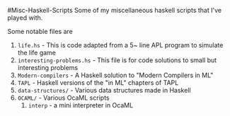#Misc-Haskell-Scripts
Some of my miscellaneous haskell scripts that I've played with.

Some notable files are
1. `life.hs` - This is code adapted from a 5~ line APL program to simulate the life game
2. `interesting-problems.hs` - This file is for code solutions to small but interesting problems
3. `Modern-compilers` - A Haskell solution to "Modern Compilers in ML"
4. `TAPL` - Haskell versions of the "in ML" chapters of TAPL
5. `data-structures/` - Various data structures made in Haskell
6. `OCAML/` - Various OcaML scripts
   1. `interp` - a mini interpreter in OcaML